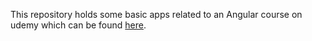 This repository holds some basic apps related to an Angular course on udemy which can be found [here](https://www.udemy.com/course/the-complete-guide-to-angular-2/).